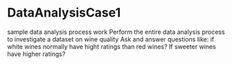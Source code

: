 # DataAnalysisCase1
sample data analysis process work
Perform the entire data analysis process to investigate a dataset on wine quality
Ask and answer questions like: if white wines normally have hight ratings than red wines?
If sweeter wines have higher ratings?
